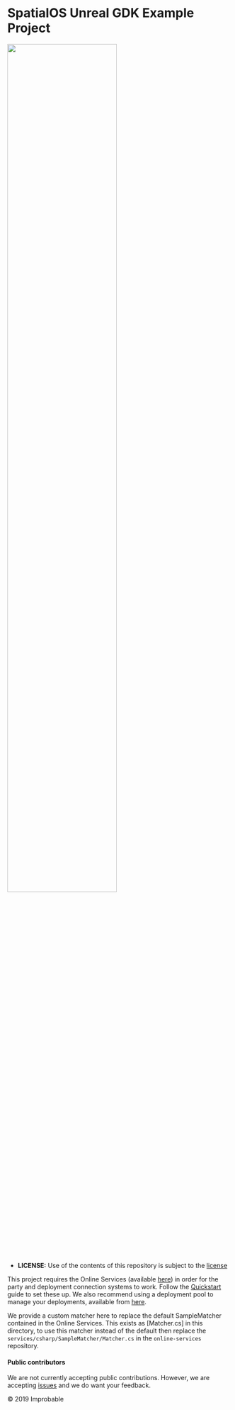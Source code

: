 # SpatialOS Unreal GDK Example Project

<img src="https://user-images.githubusercontent.com/2433131/58086122-f28af200-7bb5-11e9-9b96-b13b747130d0.png" height="70%" width="70%">

- **LICENSE:** Use of the contents of this repository is subject to the [license](LICENSE.md)

This project requires the Online Services (available [here](https://docs.improbable.io/metagame/0.1.0/index)) in order for the party and deployment connection systems to work. Follow the [Quickstart](https://docs.improbable.io/metagame/0.1.0/content/get-started/quickstart) guide to set these up. We also recommend using a deployment pool to manage your deployments, available from [here](https://docs.improbable.io/metagame/0.1.0/content/configuration-examples/deployment-pool/overview).

We provide a custom matcher here to replace the default SampleMatcher contained in the Online Services. This exists as [Matcher.cs] in this directory, to use this matcher instead of the default then replace the `services/csharp/SampleMatcher/Matcher.cs` in the `online-services` repository.

#### Public contributors

We are not currently accepting public contributions. However, we are accepting [issues](https://github.com/spatialos/UnrealGDK/issues) and we do want your feedback.

&copy; 2019 Improbable
